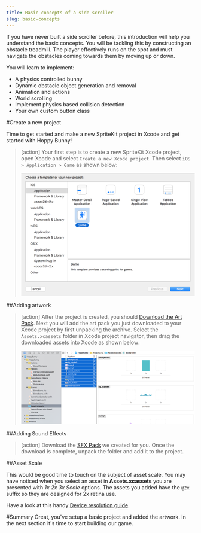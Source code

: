 ```yaml
---
title: Basic concepts of a side scroller
slug: basic-concepts
---
```


If you have never built a side scroller before, this introduction will help you understand the basic concepts. You will be tackling this by constructing an obstacle treadmill.  The player effectively runs on the spot and must navigate the obstacles coming towards them by moving up or down.

You will learn to implement:

- A physics controlled bunny
- Dynamic obstacle object generation and removal
- Animation and actions
- World scrolling
- Implement physics based collision detection
- Your own custom button class

#Create a new project

Time to get started and make a new SpriteKit project in Xcode and get started with Hoppy Bunny!

> [action]
> Your first step is to create a new SpriteKit Xcode project, open Xcode and select `Create a new Xcode project`. Then select `iOS > Application > Game` as shown below:
>
> ![Select New game project](../Tutorial-Images/xcode_new_project.png)

##Adding artwork

> [action]
> After the project is created, you should [Download the Art Pack](https://github.com/MakeSchool-Tutorials/Hoppy-Bunny-SpriteKit-Swift/raw/master/assets.zip).
> Next you will add the art pack you just downloaded to your Xcode project by first unpacking the archive.
> Select the `Assets.xcassets` folder in Xcode project navigator, then drag the downloaded assets into Xcode as shown below:
>
> ![Dragging assets into project](../Tutorial-Images/xcode_add_artwork.png)

##Adding Sound Effects

> [action]
> Download the [SFX Pack](../SFX.zip) we created for you. Once the download is complete, unpack the folder and add
it to the project.

##Asset Scale

This would be good time to touch on the subject of asset scale. You may have noticed when you select an asset in **Assets.xcassets** you are presented with *1x 2x 3x Scale* options.  The assets you added have the `@2x` suffix so they are designed for 2x retina use.

Have a look at this handy [Device resolution guide](http://www.paintcodeapp.com/news/ultimate-guide-to-iphone-resolutions)

#Summary
Great, you've setup a basic project and added the artwork. In the next section it's time to start building our game.
